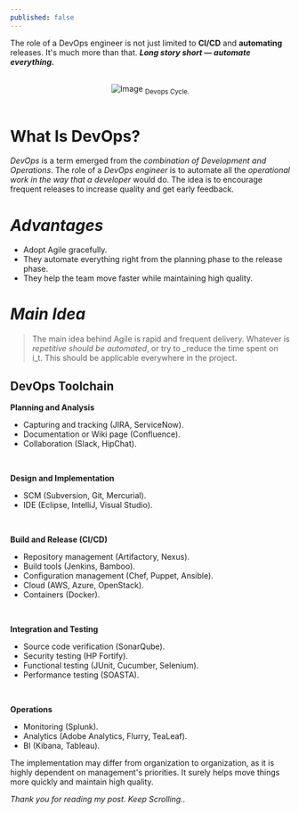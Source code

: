 ```yaml
---
published: false
---
```

The role of a DevOps engineer is not just limited to **CI/CD** and **automating** releases. It's much more than that. **_Long story short — automate everything._**

<br>
<center>
<img src="{{site.baseurl}}/assets/images/devops.png" alt="Image">
<sub>Devops Cycle.</sub>
</center>
<br>

# What Is **DevOps**?

_DevOps_ is a term emerged from the _combination of Development and Operations_. The role of a _DevOps engineer_ is to automate all the _operational work in the way that a developer_ would do. The idea is to encourage frequent releases to increase quality and get early feedback.

# _Advantages_

* Adopt Agile gracefully.
* They automate everything right from the planning phase to the release phase.
* They help the team move faster while maintaining high quality.

# _Main Idea_

> The main idea behind Agile is rapid and frequent delivery. Whatever is _repetitive should be automated_, or try to _reduce the time spent on i_t. This should be applicable everywhere in the project.

## DevOps Toolchain


**Planning and Analysis**

* Capturing and tracking (JIRA, ServiceNow).
* Documentation or Wiki page (Confluence).
* Collaboration (Slack, HipChat).

<br>

**Design and Implementation**

* SCM (Subversion, Git, Mercurial).
* IDE (Eclipse, IntelliJ, Visual Studio).

<br>

**Build and Release (CI/CD)**

* Repository management (Artifactory, Nexus).
* Build tools (Jenkins, Bamboo).
* Configuration management (Chef, Puppet, Ansible).
* Cloud (AWS, Azure, OpenStack).
* Containers (Docker).

<br>

**Integration and Testing**

* Source code verification (SonarQube).
* Security testing (HP Fortify).
* Functional testing (JUnit, Cucumber, Selenium).
* Performance testing (SOASTA).

<br>

**Operations**

* Monitoring (Splunk).
* Analytics (Adobe Analytics, Flurry, TeaLeaf).
* BI (Kibana, Tableau).

The implementation may differ from organization to organization, as it is highly dependent on management's priorities. It surely helps move things more quickly and maintain high quality.

_Thank you for reading my post. Keep Scrolling.._



